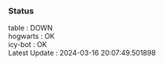 ### Status


table : DOWN  
hogwarts : OK  
icy-bot : OK  
Latest Update : 2024-03-16 20:07:49.501898
